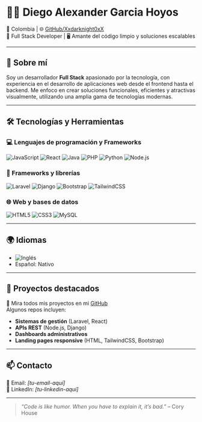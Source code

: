# 👨‍💻 Diego Alexander Garcia Hoyos

📍 Colombia | 🌐 [GitHub/Xxdarknight0xX](https://github.com/Xxdarknight0xX)  
💼 Full Stack Developer | 🖥️ Amante del código limpio y soluciones escalables  

---

## 🧠 Sobre mí

Soy un desarrollador **Full Stack** apasionado por la tecnología, con experiencia en el desarrollo de aplicaciones web desde el frontend hasta el backend. Me enfoco en crear soluciones funcionales, eficientes y atractivas visualmente, utilizando una amplia gama de tecnologías modernas.

---

## 🛠️ Tecnologías y Herramientas

### 💻 Lenguajes de programación y Frameworks

![JavaScript](https://img.shields.io/badge/JavaScript-F7DF1E?style=flat&logo=javascript&logoColor=black)
![React](https://img.shields.io/badge/React-JS-61DAFB?style=flat&logo=react&logoColor=black)
![Java](https://img.shields.io/badge/Java-ED8B00?style=flat&logo=java&logoColor=white)
![PHP](https://img.shields.io/badge/PHP-777BB4?style=flat&logo=php&logoColor=white)
![Python](https://img.shields.io/badge/Python-3776AB?style=flat&logo=python&logoColor=white)
![Node.js](https://img.shields.io/badge/Node.js-339933?style=flat&logo=node.js&logoColor=white)

### 🧱 Frameworks y librerías

![Laravel](https://img.shields.io/badge/Laravel-Web%20Framework-FF2D20?style=flat&logo=laravel&logoColor=white)
![Django](https://img.shields.io/badge/Django-Web%20Framework-092E20?style=flat&logo=django&logoColor=white)
![Bootstrap](https://img.shields.io/badge/Bootstrap-563D7C?style=flat&logo=bootstrap&logoColor=white)
![TailwindCSS](https://img.shields.io/badge/Tailwind_CSS-38B2AC?style=flat&logo=tailwind-css&logoColor=white)

### 🌐 Web y bases de datos

![HTML5](https://img.shields.io/badge/HTML5-E34F26?style=flat&logo=html5&logoColor=white)
![CSS3](https://img.shields.io/badge/CSS3-1572B6?style=flat&logo=css3&logoColor=white)
![MySQL](https://img.shields.io/badge/MySQL-4479A1?style=flat&logo=mysql&logoColor=white)

---

## 🌍 Idiomas

- ![Inglés](https://img.shields.io/badge/Inglés-Intermedio%20Avanzado-007ACC?style=flat&logo=language&logoColor=white)
- Español: Nativo

---

## 📂 Proyectos destacados

🔗 Mira todos mis proyectos en mi [GitHub](https://github.com/Xxdarknight0xX)  
Algunos repos incluyen:

- **Sistemas de gestión** (Laravel, React)
- **APIs REST** (Node.js, Django)
- **Dashboards administrativos**
- **Landing pages responsive** (HTML, TailwindCSS, Bootstrap)

---

## 📫 Contacto

📧 Email: *[tu-email-aquí]*  
💼 LinkedIn: *[tu-linkedin-aquí]*  

---

> _“Code is like humor. When you have to explain it, it’s bad.”_ – Cory House

